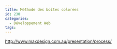 ```yaml
---
title: Méthode des boîtes colorées
id: 230
categories:
  - Développement Web
tags:
---
```


http://www.maxdesign.com.au/presentation/process/